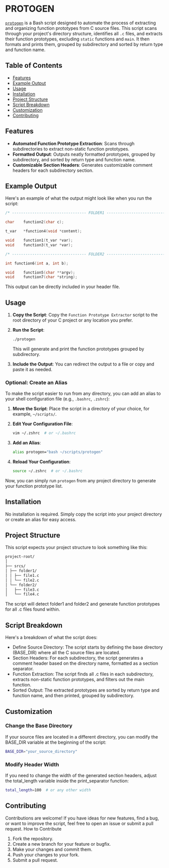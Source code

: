 # PROTOGEN

[`protogen`](./protogen) is a Bash script designed to automate the process of extracting and organizing function prototypes from C source files. This script scans through your project's directory structure, identifies all `.c` files, and extracts their function prototypes, excluding `static` functions and `main`. It then formats and prints them, grouped by subdirectory and sorted by return type and function name.

## Table of Contents

- [Features](#features)
- [Example Output](#example-output)
- [Usage](#usage)
- [Installation](#installation)
- [Project Structure](#project-structure)
- [Script Breakdown](#script-breakdown)
- [Customization](#customization)
- [Contributing](#contributing)

## Features

- **Automated Function Prototype Extraction**: Scans through subdirectories to extract non-static function prototypes.
- **Formatted Output**: Outputs neatly formatted prototypes, grouped by subdirectory, and sorted by return type and function name.
- **Customizable Section Headers**: Generates customizable comment headers for each subdirectory section.

## Example Output

Here's an example of what the output might look like when you run the script:

```c
/* --------------------------------- FOLDER1 -------------------------------- */

char	function2(char c);

t_var	*function4(void *content);

void	function1(t_var *var);
void	function3(t_var *var);

/* --------------------------------- FOLDER2 -------------------------------- */

int	function6(int a, int b);

void	function5(char **argv);
void	function7(char *string);
```

This output can be directly included in your header file.

## Usage

1. **Copy the Script**: Copy the `Function Prototype Extractor` script to the root directory of your C project or any location you prefer.

2. **Run the Script**:
    ```bash
    ./protogen
    ```
    This will generate and print the function prototypes grouped by subdirectory.

3. **Include the Output**: You can redirect the output to a file or copy and paste it as needed.

### Optional: Create an Alias

To make the script easier to run from any directory, you can add an alias to your shell configuration file (e.g., `.bashrc`, `.zshrc`):

1. **Move the Script**: Place the script in a directory of your choice, for example, `~/scripts/`.

2. **Edit Your Configuration File**:
    ```bash
    vim ~/.zshrc  # or ~/.bashrc
    ```

3. **Add an Alias**:
    ```bash
    alias protogen="bash ~/scripts/protogen"
    ```

4. **Reload Your Configuration**:
    ```bash
    source ~/.zshrc  # or ~/.bashrc
    ```

Now, you can simply run `protogen` from any project directory to generate your function prototype list.

## Installation

No installation is required. Simply copy the script into your project directory or create an alias for easy access.

## Project Structure

This script expects your project structure to look something like this:

```txt
project-root/
│
├── srcs/
│ ├── folder1/
│ │ ├── file1.c
│ │ └── file2.c
│ └── folder2/
│   ├── file3.c
│   └── file4.c
```

The script will detect folder1 and folder2 and generate function prototypes for all .c files found within.

## Script Breakdown

Here's a breakdown of what the script does:

- Define Source Directory: The script starts by defining the base directory (BASE_DIR) where all the C source files are located.
- Section Headers: For each subdirectory, the script generates a comment header based on the directory name, formatted as a section separator.
- Function Extraction: The script finds all .c files in each subdirectory, extracts non-static function prototypes, and filters out the main function.
- Sorted Output: The extracted prototypes are sorted by return type and function name, and then printed, grouped by subdirectory.

## Customization

### Change the Base Directory

If your source files are located in a different directory, you can modify the BASE_DIR variable at the beginning of the script:

```bash
BASE_DIR="your_source_directory"
```

### Modify Header Width

If you need to change the width of the generated section headers, adjust the total_length variable inside the print_separator function:

```bash
total_length=100  # or any other width
```

## Contributing

Contributions are welcome! If you have ideas for new features, find a bug, or want to improve the script, feel free to open an issue or submit a pull request.
How to Contribute

1. Fork the repository.
2. Create a new branch for your feature or bugfix.
3. Make your changes and commit them.
4. Push your changes to your fork.
5. Submit a pull request.
